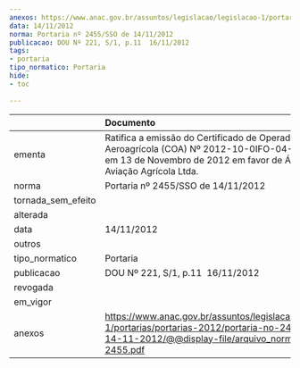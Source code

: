 ```yaml
---
anexos: https://www.anac.gov.br/assuntos/legislacao/legislacao-1/portarias/portarias-2012/portaria-no-2455-sso-de-14-11-2012/@@display-file/arquivo_norma/PA2012-2455.pdf
data: 14/11/2012
norma: Portaria nº 2455/SSO de 14/11/2012
publicacao: DOU Nº 221, S/1, p.11  16/11/2012
tags:
- portaria
tipo_normatico: Portaria
hide: 
- toc 
 
---
```


|                    | Documento                                                                                                                                                                 |
|:-------------------|:--------------------------------------------------------------------------------------------------------------------------------------------------------------------------|
| ementa             | Ratifica a emissão do Certificado de Operador Aeroagrícola (COA) Nº 2012-10-0IFO-04-00, emitido em 13 de Novembro de 2012 em favor de Águas Claras Aviação Agrícola Ltda. |
| norma              | Portaria nº 2455/SSO de 14/11/2012                                                                                                                                        |
| tornada_sem_efeito |                                                                                                                                                                           |
| alterada           |                                                                                                                                                                           |
| data               | 14/11/2012                                                                                                                                                                |
| outros             |                                                                                                                                                                           |
| tipo_normatico     | Portaria                                                                                                                                                                  |
| publicacao         | DOU Nº 221, S/1, p.11  16/11/2012                                                                                                                                         |
| revogada           |                                                                                                                                                                           |
| em_vigor           |                                                                                                                                                                           |
| anexos             | https://www.anac.gov.br/assuntos/legislacao/legislacao-1/portarias/portarias-2012/portaria-no-2455-sso-de-14-11-2012/@@display-file/arquivo_norma/PA2012-2455.pdf         |